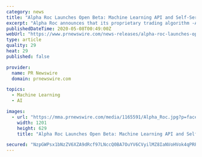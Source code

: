 ```yaml
---
category: news
title: "Alpha Roc Launches Open Beta: Machine Learning API and Self-Serve Platform for avid traders"
excerpt: "Alpha Roc announces that its proprietary trading algorithm -ALPHA, is officially going into open beta. Institutional and retail traders"
publishedDateTime: 2020-05-08T00:49:00Z
webUrl: "https://www.prnewswire.com/news-releases/alpha-roc-launches-open-beta-machine-learning-api-and-self-serve-platform-for-avid-traders-301055467.html"
type: article
quality: 29
heat: 29
published: false

provider:
  name: PR Newswire
  domain: prnewswire.com

topics:
  - Machine Learning
  - AI

images:
  - url: "https://mma.prnewswire.com/media/1165591/Alpha_Roc.jpg?p=facebook"
    width: 1201
    height: 629
    title: "Alpha Roc Launches Open Beta: Machine Learning API and Self-Serve Platform for avid traders"

secured: "NzpGWPsx1bNzZV6XZA9dRcf97LNccQ0BA7OuYV6CVyilMZ8IaNVoHVok4qPRPGF+hGXOMjYEoqwG93SgUNbkGcWeIU8LDDqut3vPVZ6UI2OAf/GSvV/gpiTruhXTvFM8xml7EmDeqbps6QZAfnP2eiKkDNpY8VAhQOtKiZYkQor3X3DDNMbjFq0m1lyNuHXOJG86MWLmM9NX/vmH80Tv2XyM6wnvrm+FmebNZ1NTzMxvx8T3n5YPjksMAnomInLN9Py5+tY4He/rrX5LRX5mnSatzLKZpl5cc+FrS86LArYKnq3+oSNxyeebPw85Z6hkmqGfZQquTxbTpWTtO3ehLQg3+dyCHjlBWSUQbIKCL16aRoPd9c7/InSfMBR7V+mzAusGZHu5+nXbXRGtiI53QNQDuhuDGm5G+on0IN7a859ZO6q86G1E5GxExDr6pCqb0ytZxZdMw43syWpcUON1RZocc+nNUX+aE5acx5fJV1Y=;yT8axizHCAVNYjxMkaoI2g=="
---
```


